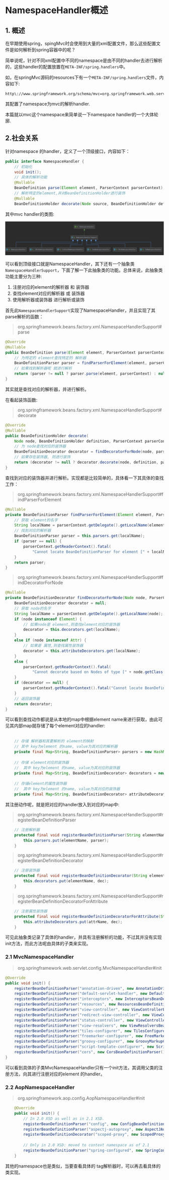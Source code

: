 #  NamespaceHandler概述

## 1. 概述

在早期使用spring，spingMvc时会使用到大量的xml配置文件，那么这些配置文件是如何解析到spring容器中的呢？

简单说呢，针对不同xml配置中不同的namespace是由不同的handler去进行解析的，这些handler的配置放置在`META-INF/spring.handlers`中。

如，在springMvc源码的resources下有一个`META-INF/spring.handlers`文件，内容如下:

```properties
http\://www.springframework.org/schema/mvc=org.springframework.web.servlet.config.MvcNamespaceHandler
```

其配置了namespace为mvc的解析handler.

本篇就以mvc这个namespace来简单说一下namespace handler的一个大体轮廓.

## 2.社会关系

针对namespace 的handler，定义了一个顶级接口，内容如下：

```java
public interface NamespaceHandler {
	// 初始化
	void init();
	// 具体的解析功能
	@Nullable
	BeanDefinition parse(Element element, ParserContext parserContext);
	// 解析特定的element,并对BeanDefinitionHolder进行装饰
	@Nullable
	BeanDefinitionHolder decorate(Node source, BeanDefinitionHolder definition, ParserContext parserContext);
```

其中mvc handler的类图:

![](../../image/spring/NameSpaceHanler.png)

可以看到顶级接口就是NamespaceHandler，其下还有一个抽象类`NamespaceHandlerSupport`，下面了解一下此抽象类的功能。总体来说，此抽象类功能主要分为三种:

1. 注册对应的element的解析器 和 装饰器
2. 查找element对应的解析器 或 装饰器
3. 使用解析器或装饰器 进行解析或装饰

首先此`NamespaceHandlerSupport`实现了NamespaceHandler，并且实现了其parse解析的函数：

> org.springframework.beans.factory.xml.NamespaceHandlerSupport#parse

```java
@Override
@Nullable
public BeanDefinition parse(Element element, ParserContext parserContext) {
    // 为特定的 element查找特定的 解析器
    BeanDefinitionParser parser = findParserForElement(element, parserContext);
    // 如果找到解析器呢 就进行解析
    return (parser != null ? parser.parse(element, parserContext) : null);
}
```

其实就是查找对应的解析器，并进行解析。

在看起装饰函数:

> org.springframework.beans.factory.xml.NamespaceHandlerSupport#decorate

```java
@Override
@Nullable
public BeanDefinitionHolder decorate(
    Node node, BeanDefinitionHolder definition, ParserContext parserContext) {
    // 为 node查找对应的装饰器
    BeanDefinitionDecorator decorator = findDecoratorForNode(node, parserContext);
    // 如果存在装饰器, 则进行装饰
    return (decorator != null ? decorator.decorate(node, definition, parserContext) : null);
}
```

查找到对应的装饰器并进行解析。实现都是比较简单的，具体看一下其具体的查找工作：

> org.springframework.beans.factory.xml.NamespaceHandlerSupport#findParserForElement

```java
@Nullable
private BeanDefinitionParser findParserForElement(Element element, ParserContext parserContext) {
    // 获取 element的名字
    String localName = parserContext.getDelegate().getLocalName(element);
    // 找到对应的解析器
    BeanDefinitionParser parser = this.parsers.get(localName);
    if (parser == null) {
        parserContext.getReaderContext().fatal(
            "Cannot locate BeanDefinitionParser for element [" + localName + "]", element);
    }
    return parser;
}
```

> org.springframework.beans.factory.xml.NamespaceHandlerSupport#findDecoratorForNode

```java
@Nullable
private BeanDefinitionDecorator findDecoratorForNode(Node node, ParserContext parserContext) {
    BeanDefinitionDecorator decorator = null;
    // 获取 node的名字
    String localName = parserContext.getDelegate().getLocalName(node);
    if (node instanceof Element) {
        // 如果node是 element,则查找element对应的装饰器
        decorator = this.decorators.get(localName);
    }
    else if (node instanceof Attr) {
        // 如果是 属性,则查找属性装饰器
        decorator = this.attributeDecorators.get(localName);
    }
    else {
        parserContext.getReaderContext().fatal(
            "Cannot decorate based on Nodes of type [" + node.getClass().getName() + "]", node);
    }
    if (decorator == null) {
        parserContext.getReaderContext().fatal("Cannot locate BeanDefinitionDecorator for " +(node instanceof Element ? "element" : "attribute") + " [" + localName + "]", node);
    }
    // 返回装饰器
    return decorator;
}
```

可以看到查找动作都说是从本地的map中根据element  name来进行获取，由此可见其内部map就存储了每个element对应的handler:

```java

	// 存储 解析器和其要解析的 element的映射
	// 其中 key为element 的name, value为其对应的解析器
	private final Map<String, BeanDefinitionParser> parsers = new HashMap<>();

	// 存储 element对应的装饰器
	//  其中 key为element 的name, value为其对应的装饰器
	private final Map<String, BeanDefinitionDecorator> decorators = new HashMap<>();

	// 存储element的属性装饰器
	//  其中 key为element 的name, value为其对应的装饰器
	private final Map<String, BeanDefinitionDecorator> attributeDecorators = new HashMap<>();
```

其注册动作呢，就是把对应的handler放入到对应的map中:

> org.springframework.beans.factory.xml.NamespaceHandlerSupport#registerBeanDefinitionParser

```java
	// 注册解析器
	protected final void registerBeanDefinitionParser(String elementName, BeanDefinitionParser parser) {
		this.parsers.put(elementName, parser);
	}
```

> org.springframework.beans.factory.xml.NamespaceHandlerSupport#registerBeanDefinitionDecorator

```java
	// 注册装饰器
	protected final void registerBeanDefinitionDecorator(String elementName, BeanDefinitionDecorator dec) {
		this.decorators.put(elementName, dec);
	}
```

> org.springframework.beans.factory.xml.NamespaceHandlerSupport#registerBeanDefinitionDecoratorForAttribute

```java
	// 注册属性装饰器
	protected final void registerBeanDefinitionDecoratorForAttribute(String attrName, BeanDefinitionDecorator dec) {
		this.attributeDecorators.put(attrName, dec);
	}
```

可见此抽象类记录了具体的handler，并具有注册解析的功能，不过其并没有实现init方法，而此方法呢由具体的子类来实现。

### 2.1 MvcNamespaceHandler

> org.springframework.web.servlet.config.MvcNamespaceHandler#init

```java
@Override
public void init() {
    registerBeanDefinitionParser("annotation-driven", new AnnotationDrivenBeanDefinitionParser());
    registerBeanDefinitionParser("default-servlet-handler", new DefaultServletHandlerBeanDefinitionParser());
    registerBeanDefinitionParser("interceptors", new InterceptorsBeanDefinitionParser());
    registerBeanDefinitionParser("resources", new ResourcesBeanDefinitionParser());
    registerBeanDefinitionParser("view-controller", new ViewControllerBeanDefinitionParser());
    registerBeanDefinitionParser("redirect-view-controller", new ViewControllerBeanDefinitionParser());
    registerBeanDefinitionParser("status-controller", new ViewControllerBeanDefinitionParser());
    registerBeanDefinitionParser("view-resolvers", new ViewResolversBeanDefinitionParser());
    registerBeanDefinitionParser("tiles-configurer", new TilesConfigurerBeanDefinitionParser());
    registerBeanDefinitionParser("freemarker-configurer", new FreeMarkerConfigurerBeanDefinitionParser());
    registerBeanDefinitionParser("groovy-configurer", new GroovyMarkupConfigurerBeanDefinitionParser());
    registerBeanDefinitionParser("script-template-configurer", new ScriptTemplateConfigurerBeanDefinitionParser());
    registerBeanDefinitionParser("cors", new CorsBeanDefinitionParser());
}
```

可以看到具体的子类MvcNamespaceHandler只有一个init方法，其调用父类的注册方法，向其进行注册对应的element 的handler。

### 2.2 AopNamespaceHandler

> org.springframework.aop.config.AopNamespaceHandler#init

```java
	@Override
	public void init() {
		// In 2.0 XSD as well as in 2.1 XSD.
		registerBeanDefinitionParser("config", new ConfigBeanDefinitionParser());
		registerBeanDefinitionParser("aspectj-autoproxy", new AspectJAutoProxyBeanDefinitionParser());
		registerBeanDefinitionDecorator("scoped-proxy", new ScopedProxyBeanDefinitionDecorator());

		// Only in 2.0 XSD: moved to context namespace as of 2.1
		registerBeanDefinitionParser("spring-configured", new SpringConfiguredBeanDefinitionParser());
	}
```

其他的namespace也是类似，当要查看具体的 tag解析器时，可以再去看具体的类实现。











































